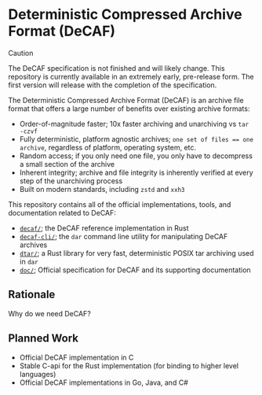# Deterministic Compressed Archive Format (DeCAF)

> [!CAUTION]
> The DeCAF specification is not finished and will likely change.
> This repository is currently available in an extremely early, pre-release form.
> The first version will release with the completion of the specification.

The Deterministic Compressed Archive Format (DeCAF) is an archive file format that offers a large number of benefits over existing archive formats:

- Order-of-magnitude faster; 10x faster archiving and unarchiving vs `tar -czvf`
- Fully deterministic, platform agnostic archives; `one set of files == one archive`, regardless of platform, operating system, etc.
- Random access; if you only need one file, you only have to decompress a small section of the archive
- Inherent integrity; archive and file integrity is inherently verified at every step of the unarchiving process
- Built on modern standards, including `zstd` and `xxh3`

This repository contains all of the official implementations, tools, and documentation related to DeCAF:

- [`decaf/`](./decaf/); the DeCAF reference implementation in Rust
- [`decaf-cli/`](./decaf-cli/); the `dar` command line utility for manipulating DeCAF archives
- [`dtar/`](./dtar/); a Rust library for very fast, deterministic POSIX tar archiving used in `dar`
- [`doc/`](./doc/); Official specification for DeCAF and its supporting documentation

## Rationale

Why do we need DeCAF?

## Planned Work

- Official DeCAF implementation in C
- Stable C-api for the Rust implementation (for binding to higher level languages)
- Official DeCAF implementations in Go, Java, and C#
